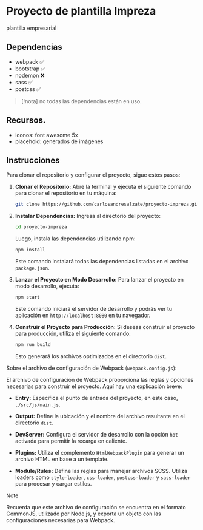 # Proyecto de plantilla Impreza

plantilla empresarial

## Dependencias

* webpack ✅
* bootstrap ✅
* nodemon ❌
* sass ✅
* postcss ✅

> [!nota]
> no todas las dependencias están en uso.

## Recursos.

* iconos: font awesome 5x
* placehold: generados de imágenes

## Instrucciones

Para clonar el repositorio y configurar el proyecto, sigue estos pasos:

1. **Clonar el Repositorio:**
   Abre la terminal y ejecuta el siguiente comando para clonar el repositorio en tu máquina:

   ```bash
   git clone https://github.com/carlosandresalzate/proyecto-impreza.git
   ```

2. **Instalar Dependencias:**
   Ingresa al directorio del proyecto:

   ```bash
   cd proyecto-impreza
   ```

   Luego, instala las dependencias utilizando npm:

   ```bash
   npm install
   ```

   Este comando instalará todas las dependencias listadas en el archivo `package.json`.

3. **Lanzar el Proyecto en Modo Desarrollo:**
   Para lanzar el proyecto en modo desarrollo, ejecuta:

   ```bash
   npm start
   ```

   Este comando iniciará el servidor de desarrollo y podrás ver tu aplicación en `http://localhost:8080` en tu navegador.

4. **Construir el Proyecto para Producción:**
   Si deseas construir el proyecto para producción, utiliza el siguiente comando:

   ```bash
   npm run build
   ```

   Esto generará los archivos optimizados en el directorio `dist`.

Sobre el archivo de configuración de Webpack (`webpack.config.js`):

El archivo de configuración de Webpack proporciona las reglas y opciones necesarias para construir el proyecto. Aquí hay una explicación breve:

- **Entry:** Especifica el punto de entrada del proyecto, en este caso, `./src/js/main.js`.

- **Output:** Define la ubicación y el nombre del archivo resultante en el directorio `dist`.

- **DevServer:** Configura el servidor de desarrollo con la opción `hot` activada para permitir la recarga en caliente.

- **Plugins:** Utiliza el complemento `HtmlWebpackPlugin` para generar un archivo HTML en base a un template.

- **Module/Rules:** Define las reglas para manejar archivos SCSS. Utiliza loaders como `style-loader`, `css-loader`, `postcss-loader` y `sass-loader` para procesar y cargar estilos.

> [!NOTE]
>
> Recuerda que este archivo de configuración se encuentra en el formato 
> CommonJS, utilizado por Node.js, y exporta un objeto con las configuraciones 
> necesarias para Webpack.
